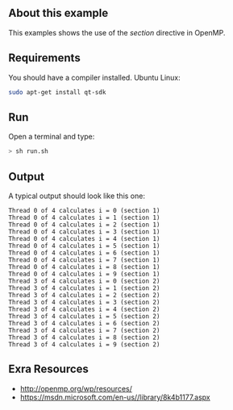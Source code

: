 ## About this example

This examples shows the use of the _section_ directive in OpenMP.

## Requirements

You should have a compiler installed. Ubuntu Linux:

```bash
sudo apt-get install qt-sdk
```

## Run

Open a terminal and type:

```bash
> sh run.sh
```

## Output

A typical output should look like this one:

```
Thread 0 of 4 calculates i = 0 (section 1)
Thread 0 of 4 calculates i = 1 (section 1)
Thread 0 of 4 calculates i = 2 (section 1)
Thread 0 of 4 calculates i = 3 (section 1)
Thread 0 of 4 calculates i = 4 (section 1)
Thread 0 of 4 calculates i = 5 (section 1)
Thread 0 of 4 calculates i = 6 (section 1)
Thread 0 of 4 calculates i = 7 (section 1)
Thread 0 of 4 calculates i = 8 (section 1)
Thread 0 of 4 calculates i = 9 (section 1)
Thread 3 of 4 calculates i = 0 (section 2)
Thread 3 of 4 calculates i = 1 (section 2)
Thread 3 of 4 calculates i = 2 (section 2)
Thread 3 of 4 calculates i = 3 (section 2)
Thread 3 of 4 calculates i = 4 (section 2)
Thread 3 of 4 calculates i = 5 (section 2)
Thread 3 of 4 calculates i = 6 (section 2)
Thread 3 of 4 calculates i = 7 (section 2)
Thread 3 of 4 calculates i = 8 (section 2)
Thread 3 of 4 calculates i = 9 (section 2)
```

## Exra Resources

* http://openmp.org/wp/resources/
* https://msdn.microsoft.com/en-us//library/8k4b1177.aspx
